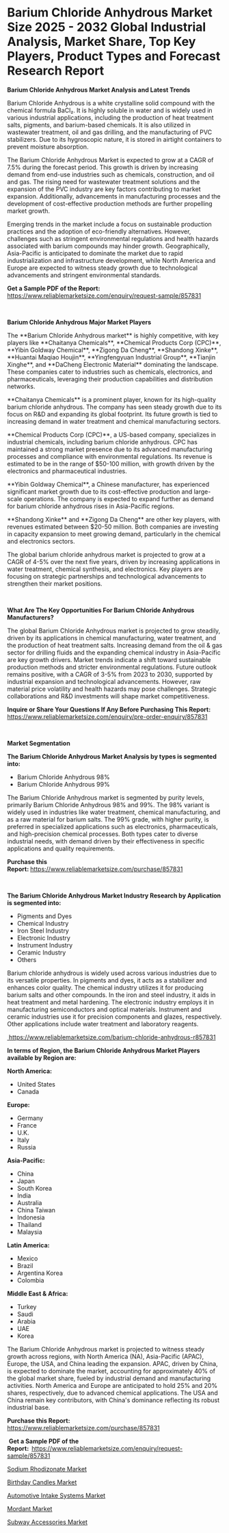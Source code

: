 <p><h1>Barium Chloride Anhydrous Market Size 2025 - 2032 Global Industrial Analysis, Market Share, Top Key Players, Product Types and Forecast Research Report</h1></p><p><strong>Barium Chloride Anhydrous Market Analysis and Latest Trends</strong></p>
<p><p>Barium Chloride Anhydrous is a white crystalline solid compound with the chemical formula BaCl₂. It is highly soluble in water and is widely used in various industrial applications, including the production of heat treatment salts, pigments, and barium-based chemicals. It is also utilized in wastewater treatment, oil and gas drilling, and the manufacturing of PVC stabilizers. Due to its hygroscopic nature, it is stored in airtight containers to prevent moisture absorption.</p><p>The Barium Chloride Anhydrous Market is expected to grow at a CAGR of 7.5% during the forecast period. This growth is driven by increasing demand from end-use industries such as chemicals, construction, and oil and gas. The rising need for wastewater treatment solutions and the expansion of the PVC industry are key factors contributing to market expansion. Additionally, advancements in manufacturing processes and the development of cost-effective production methods are further propelling market growth.</p><p>Emerging trends in the market include a focus on sustainable production practices and the adoption of eco-friendly alternatives. However, challenges such as stringent environmental regulations and health hazards associated with barium compounds may hinder growth. Geographically, Asia-Pacific is anticipated to dominate the market due to rapid industrialization and infrastructure development, while North America and Europe are expected to witness steady growth due to technological advancements and stringent environmental standards.</p></p>
<p><strong>Get a Sample PDF of the Report:&nbsp;</strong> <a href="https://www.reliablemarketsize.com/enquiry/request-sample/857831?utm_campaign=2034&utm_medium=2&utm_source=Github&utm_content=ia&utm_term=26012025&utm_id=barium-chloride-anhydrous">https://www.reliablemarketsize.com/enquiry/request-sample/857831</a></p>
<p>&nbsp;</p>
<p><strong>Barium Chloride Anhydrous Major Market Players</strong></p>
<p><p>The **Barium Chloride Anhydrous market** is highly competitive, with key players like **Chaitanya Chemicals**, **Chemical Products Corp (CPC)**, **Yibin Goldway Chemical**, **Zigong Da Cheng**, **Shandong Xinke**, **Huantai Maqiao Houjin**, **Yingfengyuan Industrial Group**, **Tianjin Xinghe**, and **DaCheng Electronic Material** dominating the landscape. These companies cater to industries such as chemicals, electronics, and pharmaceuticals, leveraging their production capabilities and distribution networks.</p><p>**Chaitanya Chemicals** is a prominent player, known for its high-quality barium chloride anhydrous. The company has seen steady growth due to its focus on R&D and expanding its global footprint. Its future growth is tied to increasing demand in water treatment and chemical manufacturing sectors.</p><p>**Chemical Products Corp (CPC)**, a US-based company, specializes in industrial chemicals, including barium chloride anhydrous. CPC has maintained a strong market presence due to its advanced manufacturing processes and compliance with environmental regulations. Its revenue is estimated to be in the range of $50-100 million, with growth driven by the electronics and pharmaceutical industries.</p><p>**Yibin Goldway Chemical**, a Chinese manufacturer, has experienced significant market growth due to its cost-effective production and large-scale operations. The company is expected to expand further as demand for barium chloride anhydrous rises in Asia-Pacific regions.</p><p>**Shandong Xinke** and **Zigong Da Cheng** are other key players, with revenues estimated between $20-50 million. Both companies are investing in capacity expansion to meet growing demand, particularly in the chemical and electronics sectors.</p><p>The global barium chloride anhydrous market is projected to grow at a CAGR of 4-5% over the next five years, driven by increasing applications in water treatment, chemical synthesis, and electronics. Key players are focusing on strategic partnerships and technological advancements to strengthen their market positions.</p></p>
<p>&nbsp;</p>
<p><strong>What Are The Key Opportunities For Barium Chloride Anhydrous Manufacturers?</strong></p>
<p><p>The global Barium Chloride Anhydrous market is projected to grow steadily, driven by its applications in chemical manufacturing, water treatment, and the production of heat treatment salts. Increasing demand from the oil & gas sector for drilling fluids and the expanding chemical industry in Asia-Pacific are key growth drivers. Market trends indicate a shift toward sustainable production methods and stricter environmental regulations. Future outlook remains positive, with a CAGR of 3-5% from 2023 to 2030, supported by industrial expansion and technological advancements. However, raw material price volatility and health hazards may pose challenges. Strategic collaborations and R&D investments will shape market competitiveness.</p></p>
<p><strong>Inquire or Share Your Questions If Any Before Purchasing This Report:</strong> <a href="https://www.reliablemarketsize.com/enquiry/pre-order-enquiry/857831?utm_campaign=2034&utm_medium=2&utm_source=Github&utm_content=ia&utm_term=26012025&utm_id=barium-chloride-anhydrous">https://www.reliablemarketsize.com/enquiry/pre-order-enquiry/857831</a></p>
<p>&nbsp;</p>
<p><strong>Market Segmentation</strong></p>
<p><strong>The Barium Chloride Anhydrous Market Analysis by types is segmented into:</strong></p>
<p><ul><li>Barium Chloride Anhydrous 98%</li><li>Barium Chloride Anhydrous 99%</li></ul></p>
<p><p>The Barium Chloride Anhydrous market is segmented by purity levels, primarily Barium Chloride Anhydrous 98% and 99%. The 98% variant is widely used in industries like water treatment, chemical manufacturing, and as a raw material for barium salts. The 99% grade, with higher purity, is preferred in specialized applications such as electronics, pharmaceuticals, and high-precision chemical processes. Both types cater to diverse industrial needs, with demand driven by their effectiveness in specific applications and quality requirements.</p></p>
<p><strong>Purchase this Report:&nbsp;</strong><a href="https://www.reliablemarketsize.com/purchase/857831?utm_campaign=2034&utm_medium=2&utm_source=Github&utm_content=ia&utm_term=26012025&utm_id=barium-chloride-anhydrous">https://www.reliablemarketsize.com/purchase/857831</a></p>
<p>&nbsp;</p>
<p><strong>The Barium Chloride Anhydrous Market Industry Research by Application is segmented into:</strong></p>
<p><ul><li>Pigments and Dyes</li><li>Chemical Industry</li><li>Iron Steel Industry</li><li>Electronic Industry</li><li>Instrument Industry</li><li>Ceramic Industry</li><li>Others</li></ul></p>
<p><p>Barium chloride anhydrous is widely used across various industries due to its versatile properties. In pigments and dyes, it acts as a stabilizer and enhances color quality. The chemical industry utilizes it for producing barium salts and other compounds. In the iron and steel industry, it aids in heat treatment and metal hardening. The electronic industry employs it in manufacturing semiconductors and optical materials. Instrument and ceramic industries use it for precision components and glazes, respectively. Other applications include water treatment and laboratory reagents.</p></p>
<p><a href="https://www.reliablemarketsize.com/barium-chloride-anhydrous-r857831?utm_campaign=2034&utm_medium=2&utm_source=Github&utm_content=ia&utm_term=26012025&utm_id=barium-chloride-anhydrous">&nbsp;https://www.reliablemarketsize.com/barium-chloride-anhydrous-r857831</a></p>
<p><strong>In terms of Region, the Barium Chloride Anhydrous Market Players available by Region are:</strong></p>
<p>
    <p> <strong> North America: </strong>
        <ul>
            <li>United States</li>
            <li>Canada</li>
        </ul>
        </p> 
    <p> <strong> Europe: </strong>
        <ul>
            <li>Germany</li>
            <li>France</li>
            <li>U.K.</li>
            <li>Italy</li>
            <li>Russia</li>
        </ul>
        </p> 
    <p> <strong> Asia-Pacific: </strong>
        <ul>
            <li>China</li>
            <li>Japan</li>
            <li>South Korea</li>
            <li>India</li>
            <li>Australia</li>
            <li>China Taiwan</li>
            <li>Indonesia</li>
            <li>Thailand</li>
            <li>Malaysia</li>
        </ul>
        </p> 
    <p> <strong> Latin America: </strong>
        <ul>
            <li>Mexico</li>
            <li>Brazil</li>
            <li>Argentina Korea</li>
            <li>Colombia</li>
        </ul>
        </p> 
    <p> <strong> Middle East & Africa: </strong>
        <ul>
            <li>Turkey</li>
            <li>Saudi</li>
            <li>Arabia</li>
            <li>UAE</li>
            <li>Korea</li>
        </ul>
    </p>
    </p>
<p><p>The Barium Chloride Anhydrous market is projected to witness steady growth across regions, with North America (NA), Asia-Pacific (APAC), Europe, the USA, and China leading the expansion. APAC, driven by China, is expected to dominate the market, accounting for approximately 40% of the global market share, fueled by industrial demand and manufacturing activities. North America and Europe are anticipated to hold 25% and 20% shares, respectively, due to advanced chemical applications. The USA and China remain key contributors, with China's dominance reflecting its robust industrial base.</p></p>
<p><strong>Purchase this Report: </strong><a href="https://www.reliablemarketsize.com/purchase/857831?utm_campaign=2034&utm_medium=2&utm_source=Github&utm_content=ia&utm_term=26012025&utm_id=barium-chloride-anhydrous">https://www.reliablemarketsize.com/purchase/857831</a></p>
<p>&nbsp;<strong>Get a Sample PDF of the Report:&nbsp;&nbsp;</strong><a href="https://www.reliablemarketsize.com/enquiry/request-sample/857831?utm_campaign=2034&utm_medium=2&utm_source=Github&utm_content=ia&utm_term=26012025&utm_id=barium-chloride-anhydrous">https://www.reliablemarketsize.com/enquiry/request-sample/857831</a></p>
<p><strong></strong></p>
<p><p><a href="https://github.com/organophelia8282/Market-Research-Report-List-1/blob/main/sodium-rhodizonate-market.md?utm_campaign=2034&utm_medium=2&utm_source=Github&utm_content=ia&utm_term=26012025&utm_id=barium-chloride-anhydrous">Sodium Rhodizonate Market</a></p><p><a href="https://www.linkedin.com/pulse/birthday-candles-market-growth-overview-industry-trends-rkc8c?utm_campaign=2034&utm_medium=2&utm_source=Github&utm_content=ia&utm_term=26012025&utm_id=barium-chloride-anhydrous">Birthday Candles Market</a></p><p><a href="https://www.linkedin.com/pulse/why-automotive-intake-systems-market-thriving-45-cagr-through-j1g6e?utm_campaign=2034&utm_medium=2&utm_source=Github&utm_content=ia&utm_term=26012025&utm_id=barium-chloride-anhydrous">Automotive Intake Systems Market</a></p><p><a href="https://github.com/savannabyun726/Market-Research-Report-List-1/blob/main/mordant-market.md?utm_campaign=2034&utm_medium=2&utm_source=Github&utm_content=ia&utm_term=26012025&utm_id=barium-chloride-anhydrous">Mordant Market</a></p><p><a href="https://www.linkedin.com/pulse/strategic-forecast-subway-accessories-market-anticipated-icumc?utm_campaign=2034&utm_medium=2&utm_source=Github&utm_content=ia&utm_term=26012025&utm_id=barium-chloride-anhydrous">Subway Accessories Market</a></p></p>